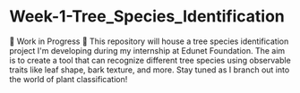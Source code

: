 # Week-1-Tree_Species_Identification
🚧 Work in Progress 🚧 This repository will house a tree species identification project I'm developing during my internship at Edunet Foundation. The aim is to create a tool that can recognize different tree species using observable traits like leaf shape, bark texture, and more. Stay tuned as I branch out into the world of plant classification! 
